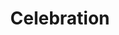 ---
title: Celebration
tags: john
image: /files/john/Celebration_2000.jpg
imageBase: Celebration
alt: A group of women from Papua New Guinea playing drums in a celebration.        
width: 2000
height: 1333
imageDate: January 2013
location: Wabag, Papua New Guinea
camera: Canon T3i
metaDescription: A group of women from Papua New Guinea playing drums in a celebration.  
---